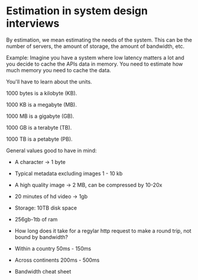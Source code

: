 # Estimation in system design interviews

By estimation, we mean estimating the needs of the system. This can be the number of servers, the amount of storage, the amount of bandwidth, etc.

Example: Imagine you have a system where low latency matters a lot and you decide to cache the APIs data in memory. You need to estimate how much memory you need to cache the data.

You'll have to learn about the units.

1000 bytes is a kilobyte (KB).

1000 KB is a megabyte (MB).

1000 MB is a gigabyte (GB).

1000 GB is a terabyte (TB).

1000 TB is a petabyte (PB).

General values good to have in mind:

- A character -> 1 byte
- Typical metadata excluding images 1 - 10 kb
- A high quality image -> 2 MB, can be compressed by 10-20x
- 20 minutes of hd video -> 1gb

- Storage: 10TB disk space
- 256gb-1tb of ram

- How long does it take for a regylar http request to make a round trip, not bound by bandwidth?
- Within a country 50ms - 150ms
- Across continents 200ms - 500ms

- Bandwidth cheat sheet
